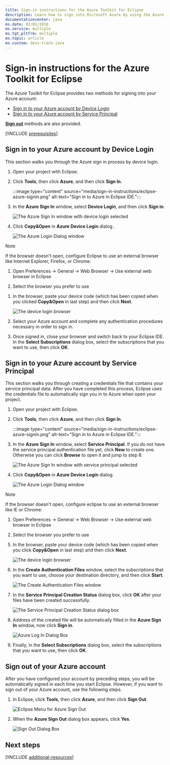 ```yaml
---
title: Sign-in instructions for the Azure Toolkit for Eclipse
description: Learn how to sign into Microsoft Azure by using the Azure Toolkit for Eclipse.
documentationcenter: java
ms.date: 02/01/2018
ms.service: multiple
ms.tgt_pltfrm: multiple
ms.topic: article
ms.custom: devx-track-java
---
```


# Sign-in instructions for the Azure Toolkit for Eclipse

The Azure Toolkit for Eclipse provides two methods for signing into your Azure account:

  - [Sign in to your Azure account by Device Login](#sign-in-to-your-azure-account-by-device-login)
  - [Sign in to your Azure account by Service Principal](#sign-in-to-your-azure-account-by-service-principal)

[**Sign out**](#sign-out-of-your-azure-account) methods are also provided.

[!INCLUDE [prerequisites](includes/prerequisites.md)]

## Sign in to your Azure account by Device Login

This section walks you through the Azure sign in process by device login.

1. Open your project with Eclipse.

1. Click **Tools**, then click **Azure**, and then click **Sign In**.

      :::image type="content" source="media/sign-in-instructions/eclipse-azure-signin.png" alt-text="Sign in to Azure in Eclipse IDE.":::

1. In the **Azure Sign In** window, select **Device Login**, and then click **Sign in**.

   ![The Azure Sign In window with device login selected][I02]

1. Click **Copy&Open** in **Azure Device Login** dialog .

   ![The Azure Login Dialog window][I03]

> [!NOTE]
>
> If the browser doesn't open, configure Eclipse to use an external browser like Internet Explorer, Firefox, or Chrome:
>
> 1. Open Preferences -> General -> Web Browser -> Use external web browser in Eclipse
>
> 2. Select the browser you prefer to use
>

1. In the browser, paste your device code (which has been copied when you clicked **Copy&Open** in last step) and then click **Next**.

   ![The device login browser][I04]

1. Select your Azure account and complete any authentication procedures necessary in order to sign in.

1. Once signed in, close your browser and switch back to your Eclipse IDE. In the **Select Subscriptions** dialog box, select the subscriptions that you want to use, then click **OK**.

## Sign in to your Azure account by Service Principal

This section walks you through creating a credentials file that contains your service principal data. After you have completed this process, Eclipse uses the credentials file to automatically sign you in to Azure when open your project.

1. Open your project with Eclipse.

2. Click **Tools**, then click **Azure**, and then click **Sign In**.

      :::image type="content" source="media/sign-in-instructions/eclipse-azure-signin.png" alt-text="Sign in to Azure in Eclipse IDE.":::

3. In the **Azure Sign In** window, select **Service Principal**. If you do not have the service principal authentication file yet, click **New** to create one. Otherwise you can click **Browse** to open it and jump to step 8.

   ![The Azure Sign In window with service principal selected][A02]

4. Click **Copy&Open** in **Azure Device Login** dialog.

   ![The Azure Login Dialog window][A08]

> [!NOTE]
>
> If the browser doesn't open, configure eclipse to use an external browser like IE or Chrome:
>
> 1. Open Preferences -> General -> Web Browser -> Use external web browser in Eclipse
>
> 2. Select the browser you prefer to use
>

5. In the browser, paste your device code (which has been copied when you click **Copy&Open** in last step) and then click **Next**.

   ![The device login browser][A03]

6. In the **Create Authentication Files** window, select the subscriptions that you want to use, choose your destination directory, and then click **Start**.

   ![The Create Authentication Files window][A04]

7. In the **Service Principal Creation Status** dialog box, click **OK** after your files have been created successfully.

   ![The Service Principal Creation Status dialog box][A05]

8. Address of the created file will be automatically filled in the **Azure Sign In** window, now click **Sign in**.

   ![Azure Log In Dialog Box][A06]

9. Finally, in the **Select Subscriptions** dialog box, select the subscriptions that you want to use, then click **OK**.


## Sign out of your Azure account

After you have configured your account by preceding steps, you will be automatically signed in each time you start Eclipse. However, if you want to sign out of your Azure account, use the following steps.

1. In Eclipse, click **Tools**, then click **Azure**, and then click **Sign Out**.

   ![Eclipse Menu for Azure Sign Out][L01]

2. When the **Azure Sign Out** dialog box appears, click **Yes**.

   ![Sign Out Dialog Box][L02]

## Next steps

[!INCLUDE [additional-resources](includes/additional-resources.md)]

<!-- URL List -->


<!-- IMG List -->

[I01]: media/sign-in-instructions/I01.png
[I02]: media/sign-in-instructions/I02.png
[I03]: media/sign-in-instructions/I03.png
[I04]: media/sign-in-instructions/I04.png
[I05]: media/sign-in-instructions/I05.png

[A01]: media/sign-in-instructions/A01.png
[A02]: media/sign-in-instructions/A02.png
[A03]: media/sign-in-instructions/A03.png
[A04]: media/sign-in-instructions/A04.png
[A05]: media/sign-in-instructions/A05.png
[A06]: media/sign-in-instructions/A06.png
[A07]: media/sign-in-instructions/A07.png
[A08]: media/sign-in-instructions/A08.png

[L01]: media/sign-in-instructions/L01.png
[L02]: media/sign-in-instructions/L02.png
[L03]: media/sign-in-instructions/L03.png
